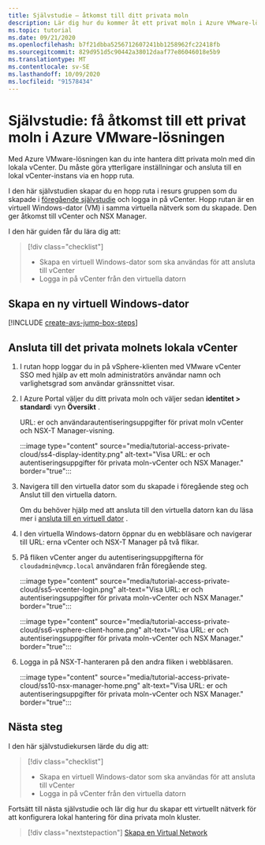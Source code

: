 ```yaml
---
title: Självstudie – åtkomst till ditt privata moln
description: Lär dig hur du kommer åt ett privat moln i Azure VMware-lösningen
ms.topic: tutorial
ms.date: 09/21/2020
ms.openlocfilehash: b7f21dbba5256712607241bb1258962fc22418fb
ms.sourcegitcommit: 829d951d5c90442a38012daaf77e86046018e5b9
ms.translationtype: MT
ms.contentlocale: sv-SE
ms.lasthandoff: 10/09/2020
ms.locfileid: "91578434"
---
```

# <a name="tutorial-access-an-azure-vmware-solution-private-cloud"></a>Självstudie: få åtkomst till ett privat moln i Azure VMware-lösningen

Med Azure VMware-lösningen kan du inte hantera ditt privata moln med din lokala vCenter. Du måste göra ytterligare inställningar och ansluta till en lokal vCenter-instans via en hopp ruta. 

I den här självstudien skapar du en hopp ruta i resurs gruppen som du skapade i [föregående självstudie](tutorial-configure-networking.md) och logga in på vCenter. Hopp rutan är en virtuell Windows-dator (VM) i samma virtuella nätverk som du skapade.  Den ger åtkomst till vCenter och NSX Manager. 

I den här guiden får du lära dig att:

> [!div class="checklist"]
> * Skapa en virtuell Windows-dator som ska användas för att ansluta till vCenter
> * Logga in på vCenter från den virtuella datorn

## <a name="create-a-new-windows-virtual-machine"></a>Skapa en ny virtuell Windows-dator

[!INCLUDE [create-avs-jump-box-steps](includes/create-jump-box-steps.md)]

## <a name="connect-to-the-local-vcenter-of-your-private-cloud"></a>Ansluta till det privata molnets lokala vCenter

1. I rutan hopp loggar du in på vSphere-klienten med VMware vCenter SSO med hjälp av ett moln administratörs användar namn och varlighetsgrad som användar gränssnittet visar.

1. I Azure Portal väljer du ditt privata moln och väljer sedan **identitet > standard**i vyn **Översikt** . 

   URL: er och användarautentiseringsuppgifter för privat moln vCenter och NSX-T Manager-visning.

   :::image type="content" source="media/tutorial-access-private-cloud/ss4-display-identity.png" alt-text="Visa URL: er och autentiseringsuppgifter för privata moln-vCenter och NSX Manager." border="true":::

1. Navigera till den virtuella dator som du skapade i föregående steg och Anslut till den virtuella datorn. 

   Om du behöver hjälp med att ansluta till den virtuella datorn kan du läsa mer i [ansluta till en virtuell dator](../virtual-machines/windows/connect-logon.md#connect-to-the-virtual-machine) .

1. I den virtuella Windows-datorn öppnar du en webbläsare och navigerar till URL: erna vCenter och NSX-T Manager på två flikar. 

1. På fliken vCenter anger du autentiseringsuppgifterna för `cloudadmin@vmcp.local` användaren från föregående steg.

   :::image type="content" source="media/tutorial-access-private-cloud/ss5-vcenter-login.png" alt-text="Visa URL: er och autentiseringsuppgifter för privata moln-vCenter och NSX Manager." border="true":::

   :::image type="content" source="media/tutorial-access-private-cloud/ss6-vsphere-client-home.png" alt-text="Visa URL: er och autentiseringsuppgifter för privata moln-vCenter och NSX Manager." border="true":::

1. Logga in på NSX-T-hanteraren på den andra fliken i webbläsaren.

   :::image type="content" source="media/tutorial-access-private-cloud/ss10-nsx-manager-home.png" alt-text="Visa URL: er och autentiseringsuppgifter för privata moln-vCenter och NSX Manager." border="true":::



## <a name="next-steps"></a>Nästa steg

I den här självstudiekursen lärde du dig att:

> [!div class="checklist"]
> * Skapa en virtuell Windows-dator som ska användas för att ansluta till vCenter
> * Logga in på vCenter från den virtuella datorn

Fortsätt till nästa självstudie och lär dig hur du skapar ett virtuellt nätverk för att konfigurera lokal hantering för dina privata moln kluster.

> [!div class="nextstepaction"]
> [Skapa en Virtual Network](tutorial-configure-networking.md)



